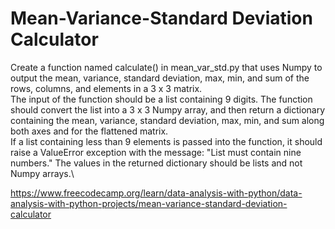 # Mean-Variance-Standard Deviation Calculator

Create a function named calculate() in mean_var_std.py that uses Numpy to output the mean, variance, standard deviation, max, min, and sum of the rows, columns, and elements in a 3 x 3 matrix.\
The input of the function should be a list containing 9 digits. The function should convert the list into a 3 x 3 Numpy array, and then return a dictionary containing the mean, variance, standard deviation, max, min, and sum along both axes and for the flattened matrix.\
If a list containing less than 9 elements is passed into the function, it should raise a ValueError exception with the message: "List must contain nine numbers." The values in the returned dictionary should be lists and not Numpy arrays.\

https://www.freecodecamp.org/learn/data-analysis-with-python/data-analysis-with-python-projects/mean-variance-standard-deviation-calculator
